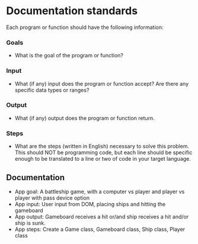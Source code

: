 # Documentation standards

Each program or function should have the following information:

### Goals

- What is the goal of the program or function?

### Input

- What (if any) input does the program or function accept?
  Are there any specific data types or ranges?

### Output

- What (if any) output does the program or function return.

### Steps

- What are the steps (written in English) necessary to solve
  this problem. This should NOT be programming code, but each line
  should be specific enough to be translated to a line or two of code
  in your target language.

## Documentation

- App goal: A battleship game, with a computer vs player and player vs player with pass device option
- App input: User input from DOM, placing ships and hitting the gameboard
- App output: Gameboard receives a hit or/and ship receives a hit and/or ship is sunk.
- App steps: Create a Game class, Gameboard class, Ship class, Player class
